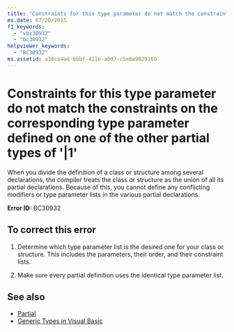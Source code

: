 ```yaml
---
title: "Constraints for this type parameter do not match the constraints on the corresponding type parameter defined on one of the other partial types of '|1'"
ms.date: 07/20/2015
f1_keywords: 
  - "vbc30932"
  - "bc30932"
helpviewer_keywords: 
  - "BC30932"
ms.assetid: a38ca4ad-6bbf-421e-a0d7-c5e0a9029160
---
```

# Constraints for this type parameter do not match the constraints on the corresponding type parameter defined on one of the other partial types of '|1'
When you divide the definition of a class or structure among several declarations, the compiler treats the class or structure as the union of all its partial declarations. Because of this, you cannot define any conflicting modifiers or type parameter lists in the various partial declarations.  
  
 **Error ID:** BC30932  
  
## To correct this error  
  
1. Determine which type parameter list is the desired one for your class or structure. This includes the parameters, their order, and their constraint lists.  
  
2. Make sure every partial definition uses the identical type parameter list.  
  
## See also

- [Partial](../../visual-basic/language-reference/modifiers/partial.md)
- [Generic Types in Visual Basic](../../visual-basic/programming-guide/language-features/data-types/generic-types.md)
